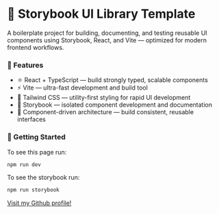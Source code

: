 # 📕 Storybook UI Library Template

A boilerplate project for building, documenting, and testing reusable UI components using Storybook, React, and Vite — optimized for modern frontend workflows.

### 🚀 Features

- ⚛️ React + TypeScript — build strongly typed, scalable components
- ⚡ Vite — ultra-fast development and build tool
- 🎨 Tailwind CSS — utility-first styling for rapid UI development
- 📘 Storybook — isolated component development and documentation
- 🧱 Component-driven architecture — build consistent, reusable interfaces

### 🔧 Getting Started

To see this page run:

```bash
npm run dev
```

To see the storybook run:

```bash
npm run storybook
```

[Visit my Github profile!](https://github.com/skittlexyz)